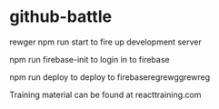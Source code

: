 # github-battle
rewger
npm run start to fire up development server

npm run firebase-init to login in to firebase

npm run deploy to deploy to firebaseregrewggrewreg

Training material can be found at reacttraining.com
